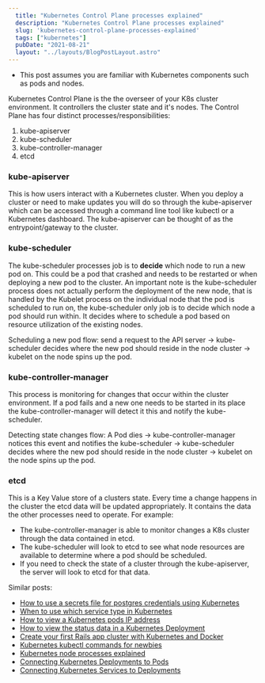 ```yaml
---
  title: "Kubernetes Control Plane processes explained"
  description: "Kubernetes Control Plane processes explained"
  slug: 'kubernetes-control-plane-processes-explained'
  tags: ["kubernetes"]
  pubDate: "2021-08-21"
  layout: "../layouts/BlogPostLayout.astro"
---
```


* This post assumes you are familiar with Kubernetes components such as pods and nodes.

Kubernetes Control Plane is the the overseer of your K8s cluster environment. It controllers the cluster state and it's nodes. The Control Plane has four distinct processes/responsibilities:
1) kube-apiserver
2) kube-scheduler
3) kube-controller-manager
4) etcd

<h3>kube-apiserver</h3>

This is how users interact with a Kubernetes cluster. When you deploy a cluster or need to make updates you will do so through the kube-apiserver which can be accessed through a command line tool like kubectl or a Kubernetes dashboard. The kube-apiserver can be thought of as the entrypoint/gateway to the cluster.

<h3>kube-scheduler</h3>

The kube-scheduler processes job is to <b>decide</b> which node to run a new pod on. This could be a pod that crashed and needs to be restarted or when deploying a new pod to the cluster. An important note is the kube-scheduler process does not actually perform the deployment of the new node, that is handled by the Kubelet process on the individual node that the pod is scheduled to run on, the kube-scheduler only job is to decide which node a pod should run within. It decides where to schedule a pod based on resource utilization of the existing nodes.

Scheduling a new pod flow:
send a request to the API server -> kube-scheduler decides where the new pod should reside in the node cluster -> kubelet on the node spins up the pod.

<h3>kube-controller-manager</h3>

This process is monitoring for changes that occur within the cluster environment. If a pod fails and a new one needs to be started in its place the kube-controller-manager will detect it this and notify the kube-scheduler.

Detecting state changes flow:
A Pod dies -> kube-controller-manager notices this event and notifies the kube-scheduler -> kube-scheduler decides where the new pod should reside in the node cluster -> kubelet on the node spins up the pod.

<h3>etcd</h3>

This is a Key Value store of a clusters state. Every time a change happens in the cluster the etcd data will be updated appropriately. It contains the data the other processes need to operate. For example:
- The kube-controller-manager is able to monitor changes a K8s cluster through the data contained in etcd.
- The kube-scheduler will look to etcd to see what node resources are available to determine where a pod should be scheduled.
- If you need to check the state of a cluster through the kube-apiserver, the server will look to etcd for that data.


Similar posts:
- [How to use a secrets file for postgres credentials using Kubernetes](https://www.devdecks.io/2021-how-to-use-a-secrets-file-for-postgres-credentials-kubernetes)
- [When to use which service type in Kubernetes](https://www.devdecks.io/2021-when-to-use-kubernetes-service-types-configip-loadbalancer-nodeport)
- [How to view a Kubernetes pods IP address](https://www.devdecks.io/2021-how-to-view-kubernetes-pod-ip-address)
- [How to view the status data in a Kubernetes Deployment](https://www.devdecks.io/2021-how-to-view-the-status-data-of-a-kubernetes-deployment)
- [Create your first Rails app cluster with Kubernetes and Docker](https://www.devdecks.io/2021-create-your-first-kubernetes-rails-app-pt1)
- [Kubernetes kubectl commands for newbies](https://www.devdecks.io/2021-kubernetes-kubectl-commands-for-newbies)
- [Kubernetes node processes explained](https://www.devdecks.io/2021-kubernetes-worker-node-processes-explained)
- [Connecting Kubernetes Deployments to Pods](https://www.devdecks.io/2021-connecting-pods-to-deployments-kubernetes)
- [Connecting Kubernetes Services to Deployments](https://www.devdecks.io/2021-connecting-services-to-deployments-kubernetes)